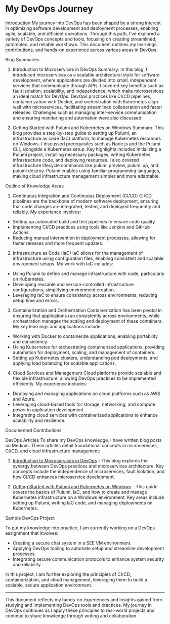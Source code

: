 # My DevOps Journey
Introduction
My journey into DevOps has been shaped by a strong interest in optimizing software development and deployment processes, enabling agile, scalable, and efficient operations. Through this path, I’ve explored a variety of DevOps concepts and tools, focusing on creating streamlined, automated, and reliable workflows. This document outlines my learnings, contributions, and hands-on experience across various areas in DevOps.

Blog Summaries
1. Introduction to Microservices in DevOps
Summary:
In this blog, I introduced microservices as a scalable architectural style for software development, where applications are divided into small, independent services that communicate through APIs. I covered key benefits such as fault isolation, scalability, and independence, which make microservices an ideal match for DevOps. DevOps practices like CI/CD pipelines, containerization with Docker, and orchestration with Kubernetes align well with microservices, facilitating streamlined collaboration and faster releases. Challenges such as managing inter-service communication and ensuring monitoring and automation were also discussed.

2. Getting Started with Pulumi and Kubernetes on Windows
Summary:
This blog provides a step-by-step guide to setting up Pulumi, an infrastructure as code (IaC) platform, to manage Kubernetes resources on Windows. I discussed prerequisites such as Node.js and the Pulumi CLI, alongside a Kubernetes setup. Key highlights included initializing a Pulumi project, installing necessary packages, writing Kubernetes infrastructure code, and deploying resources. I also covered infrastructure lifecycle commands like pulumi preview, pulumi up, and pulumi destroy. Pulumi enables using familiar programming languages, making cloud infrastructure management simpler and more adaptable.


Outline of Knowledge Areas

1. Continuous Integration and Continuous Deployment (CI/CD)
CI/CD pipelines are the backbone of modern software deployment, ensuring that code changes are integrated, tested, and deployed frequently and reliably. My experience involves:
- Setting up automated build and test pipelines to ensure code quality.
- Implementing CI/CD practices using tools like Jenkins and GitHub Actions.
- Reducing manual intervention in deployment processes, allowing for faster releases and more frequent updates.

2. Infrastructure as Code (IaC)
IaC allows for the management of infrastructure using configuration files, enabling consistent and scalable environment setups. My work with IaC includes:
- Using Pulumi to define and manage infrastructure with code, particularly on Kubernetes.
- Developing reusable and version-controlled infrastructure configurations, simplifying environment creation.
- Leveraging IaC to ensure consistency across environments, reducing setup time and errors.

3. Containerization and Orchestration
Containerization has been pivotal in ensuring that applications run consistently across environments, while orchestration manages the scaling and deployment of these containers. My key learnings and applications include:
- Working with Docker to containerize applications, enabling portability and consistency.
- Using Kubernetes for orchestrating containerized applications, providing automation for deployment, scaling, and management of containers.
- Setting up Kubernetes clusters, understanding pod deployments, and applying load balancing for scalable applications.

4. Cloud Services and Management
Cloud platforms provide scalable and flexible infrastructure, allowing DevOps practices to be implemented efficiently. My experience includes:
- Deploying and managing applications on cloud platforms such as AWS and Azure.
- Leveraging cloud-based tools for storage, networking, and compute power in application development.
- Integrating cloud services with containerized applications to enhance scalability and resilience.

Documented Contributions

DevOps Articles
To share my DevOps knowledge, I have written blog posts on Medium. These articles detail foundational concepts in microservices, CI/CD, and cloud infrastructure management:

1. [Introduction to Microservices in DevOps](https://medium.com/@i210377/introduction-to-microservices-in-devops-f2ba08b7d5be) - This blog explores the synergy between DevOps practices and microservices architecture. Key concepts include the independence of microservices, fault isolation, and how CI/CD enhances microservice development.

2. [Getting Started with Pulumi and Kubernetes on Windows](https://medium.com/@i210377/getting-started-with-pulumi-and-kubernetes-on-windows-306f0b9e0942) - This guide covers the basics of Pulumi, IaC, and how to create and manage Kubernetes infrastructure on a Windows environment. Key areas include setting up Pulumi, writing IaC code, and managing deployments on Kubernetes.

Sample DevOps Project

To put my knowledge into practice, I am currently working on a DevOps assignment that involves:
- Creating a secure chat system in a SEE VM environment.
- Applying DevOps tooling to automate setup and streamline development processes.
- Integrating secure communication protocols to enhance system security and reliability.

In this project, I am further exploring the principles of CI/CD, containerization, and cloud management, leveraging them to build a scalable, secure application environment.

---

This document reflects my hands-on experiences and insights gained from studying and implementing DevOps tools and practices. My journey in DevOps continues as I apply these principles to real-world projects and continue to share knowledge through writing and collaboration.
